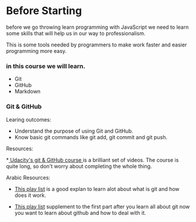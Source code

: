 # Before Starting

before we go throwing learn programming with JavaScript we need to learn some skills that will help us in our way to professionalism.

This is some tools needed by programmers to make work faster and easier programming more easy.

### in this course we will learn.

* Git
* GitHub
* Markdown

### Git & GitHub

Learing outcomes:

* Understand the purpose of using Git and GitHub.
* Know basic git commands like git add, git commit and git push.

Resources:

*[ Udacity's git & GitHub course ](https://www.udacity.com/course/version-control-with-git--ud123)is a brilliant set of videos. The course is quite long, so don't worry about completing the whole thing.

Arabic Resources:

* [This play list](https://www.youtube.com/watch?v=bLU06b-m_ak&list=PLMYF6NkLrdN-UmfmBY8f-zutGmzwhTsPC) is a good explan to learn alot about what is git and how does it work.

* [This play list](https://www.youtube.com/watch?v=MAgRHQV9QKc&list=PLMYF6NkLrdN-Su2f00Cbii1u4yd-qk1JO) 
supplement to the first part after you learn all about git now you want to learn about github and how to deal with it.